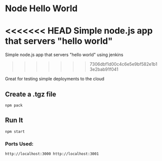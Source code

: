 # Node Hello World

<<<<<<< HEAD
Simple node.js app that servers "hello world"
=======
Simple node.js app that servers "hello world" using jenkins
>>>>>>> 7306dbf1d00c4c6e5e9bf582e1b13e2bab91f041

Great for testing simple deployments to the cloud

## Create a .tgz file

`npm pack`

## Run It

`npm start`

### Ports Used:
`http://localhost:3000
http://localhost:3001`
